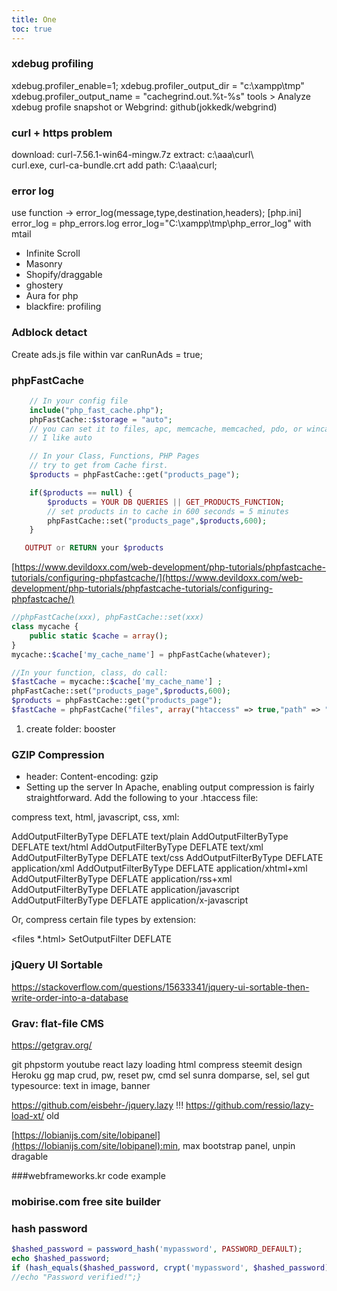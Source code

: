 ```yaml
---
title: One
toc: true
---
```


### xdebug profiling

xdebug.profiler_enable=1;
xdebug.profiler_output_dir = "c:\xampp\tmp"
xdebug.profiler_output_name = "cachegrind.out.%t-%s"
tools > Analyze xdebug profile snapshot
or Webgrind: github(jokkedk/webgrind)

### curl + https problem

download: curl-7.56.1-win64-mingw.7z
extract:  c:\aaa\curl\        
               curl.exe, curl-ca-bundle.crt
add path: C:\aaa\curl;

### error log 
use function ->  error_log(message,type,destination,headers);
[php.ini]
error_log = php_errors.log
error_log="C:\xampp\tmp\php_error_log"
with mtail

- Infinite Scroll
- Masonry
- Shopify/draggable
- ghostery
- Aura for php
- blackfire: profiling

### Adblock detact
Create ads.js file within var canRunAds = true;
<script src=’ads.js’></script>
<body>
	<script>
		if(window.canRunAds === undefined){
			//adblock detected
		}
	</script>
</body>

### phpFastCache
```php
    // In your config file
    include("php_fast_cache.php");
    phpFastCache::$storage = "auto";
    // you can set it to files, apc, memcache, memcached, pdo, or wincache
    // I like auto

    // In your Class, Functions, PHP Pages
    // try to get from Cache first.
    $products = phpFastCache::get("products_page");

    if($products == null) {
        $products = YOUR DB QUERIES || GET_PRODUCTS_FUNCTION;
        // set products in to cache in 600 seconds = 5 minutes
        phpFastCache::set("products_page",$products,600);
    }

   OUTPUT or RETURN your $products
```

[https://www.devildoxx.com/web-development/php-tutorials/phpfastcache-tutorials/configuring-phpfastcache/](https://www.devildoxx.com/web-development/php-tutorials/phpfastcache-tutorials/configuring-phpfastcache/)
```php
//phpFastCache(xxx), phpFastCache::set(xxx)
class mycache {
	public static $cache = array();
}
mycache::$cache['my_cache_name'] = phpFastCache(whatever);

//In your function, class, do call:
$fastCache = mycache::$cache['my_cache_name'] ;
phpFastCache::set("products_page",$products,600);
$products = phpFastCache::get("products_page");
$fastCache = phpFastCache("files", array("htaccess" => true,"path" => " booster","securityKey" => "auto"));   // config options
```
1. create folder: booster

### GZIP Compression
- header: Content-encoding: gzip
- Setting up the server
  In Apache, enabling output compression is fairly straightforward. Add the following to your .htaccess file:

compress text, html, javascript, css, xml:

AddOutputFilterByType DEFLATE text/plain
AddOutputFilterByType DEFLATE text/html
AddOutputFilterByType DEFLATE text/xml
AddOutputFilterByType DEFLATE text/css
AddOutputFilterByType DEFLATE application/xml
AddOutputFilterByType DEFLATE application/xhtml+xml
AddOutputFilterByType DEFLATE application/rss+xml
AddOutputFilterByType DEFLATE application/javascript
AddOutputFilterByType DEFLATE application/x-javascript

Or, compress certain file types by extension:

<files *.html>
SetOutputFilter DEFLATE
</files>

### jQuery UI Sortable
https://stackoverflow.com/questions/15633341/jquery-ui-sortable-then-write-order-into-a-database

### Grav:    flat-file CMS
https://getgrav.org/

git phpstorm youtube
react lazy loading
html compress
steemit design
Heroku
gg map
crud, pw, reset pw, cmd
sel sunra domparse, sel, sel gut
typesource: text in image, banner

https://github.com/eisbehr-/jquery.lazy  !!!
https://github.com/ressio/lazy-load-xt/  old

[https://lobianijs.com/site/lobipanel](https://lobianijs.com/site/lobipanel):min, max bootstrap panel, unpin dragable

###webframeworks.kr       code example

### mobirise.com    free site builder

### hash password
```php
$hashed_password = password_hash('mypassword', PASSWORD_DEFAULT);
echo $hashed_password;
if (hash_equals($hashed_password, crypt('mypassword', $hashed_password))) {
//echo "Password verified!";}
```

